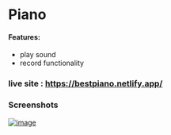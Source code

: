 # Piano
#### Features: 
- play sound
- record functionality

### live site : https://bestpiano.netlify.app/

### Screenshots
[![image](https://www.linkpicture.com/q/scrnli_10_21_2021_5-30-37-PM.png)](https://www.linkpicture.com/view.php?img=LPic6171568f3aa3c1082713844)
